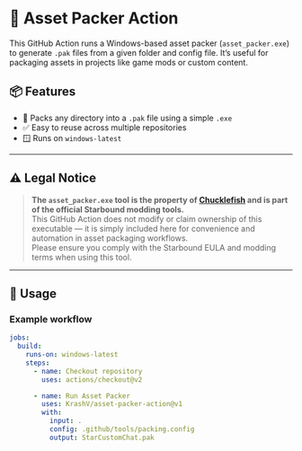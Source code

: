 # 🧳 Asset Packer Action

This GitHub Action runs a Windows-based asset packer (`asset_packer.exe`) to generate `.pak` files from a given folder and config file. It’s useful for packaging assets in projects like game mods or custom content.

## 📦 Features

- 💼 Packs any directory into a `.pak` file using a simple `.exe`
- ✅ Easy to reuse across multiple repositories
- 🪟 Runs on `windows-latest`

---

## ⚠️ Legal Notice

> **The `asset_packer.exe` tool is the property of [Chucklefish](https://www.chucklefish.org/) and is part of the official Starbound modding tools.**  
> This GitHub Action does not modify or claim ownership of this executable — it is simply included here for convenience and automation in asset packaging workflows.  
> Please ensure you comply with the Starbound EULA and modding terms when using this tool.

---

## 🚀 Usage

### Example workflow

```yaml
jobs:
  build:
    runs-on: windows-latest
    steps:
      - name: Checkout repository
        uses: actions/checkout@v2

      - name: Run Asset Packer
        uses: KrashV/asset-packer-action@v1
        with:
          input: .
          config: .github/tools/packing.config
          output: StarCustomChat.pak
